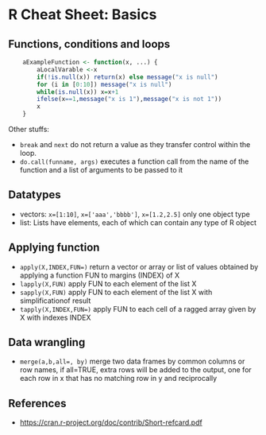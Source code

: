 # R Cheat Sheet: Basics

## Functions, conditions and loops
```r
    aExampleFunction <- function(x, ...) {
        aLocalVarable <-x
        if(!is.null(x)) return(x) else message("x is null")
        for (i in [0:10]) message("x is null")
        while(is.null(x)) x=x+1
        ifelse(x==1,message("x is 1"),message("x is not 1"))
        x
    }
```

Other stuffs:

* `break` and `next` do not return a value as they transfer control within the loop.
* `do.call(funname, args)` executes a function call from the name of the function and a list of arguments to be passed to it

## Datatypes
* vectors: `x=[1:10]`, `x=['aaa','bbbb']`, `x=[1.2,2.5]` only one object type
* list: Lists have elements, each of which can contain any type of R object

## Applying function
* `apply(X,INDEX,FUN=)` return a vector or array or list of values obtained by applying a function FUN to margins (INDEX) of X
* `lapply(X,FUN)` apply FUN to each element of the list X 
* `sapply(X,FUN)` apply FUN to each element of the list X with simplificationof result
* `tapply(X,INDEX,FUN=)` apply FUN to each cell of a ragged array given by X with indexes INDEX

## Data wrangling
* `merge(a,b,all=, by)` merge two data frames by common columns or row names, if all=TRUE, extra rows will be added to the output, one for each row in x that has no matching row in y and reciprocally



## References

* https://cran.r-project.org/doc/contrib/Short-refcard.pdf